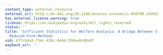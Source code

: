 ```yaml
---
content_type: external-resource
external_url: http://dx.doi.org/10.1146/annurev.economics.050708.142910
has_external_license_warning: true
license: https://en.wikipedia.org/wiki/All_rights_reserved
status: ''
title: 'Sufficient Statistics for Welfare Analysis: A Bridge Between Structural and
  Reduced-Form Methods'
uid: bffcb4a3-734c-426c-8e0d-550ea0c08a97
wayback_url: ''
---
```

